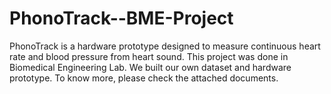 # PhonoTrack--BME-Project
PhonoTrack is a hardware prototype designed to measure continuous heart rate and blood pressure from heart sound. This project was done in Biomedical Engineering Lab. We built our own dataset and hardware prototype. To know more, please check the attached documents.
